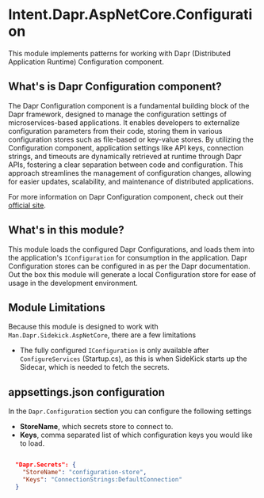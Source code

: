 ﻿# Intent.Dapr.AspNetCore.Configuration

This module implements patterns for working with Dapr (Distributed Application Runtime) Configuration component.

## What's is Dapr Configuration component?

The Dapr Configuration component is a fundamental building block of the Dapr framework, designed to manage the configuration settings of microservices-based applications. It enables developers to externalize configuration parameters from their code, storing them in various configuration stores such as file-based or key-value stores. By utilizing the Configuration component, application settings like API keys, connection strings, and timeouts are dynamically retrieved at runtime through Dapr APIs, fostering a clear separation between code and configuration. This approach streamlines the management of configuration changes, allowing for easier updates, scalability, and maintenance of distributed applications.

For more information on Dapr Configuration component, check out their [official site](https://docs.dapr.io/developing-applications/building-blocks/configuration/).

## What's in this module?

This module loads the configured Dapr Configurations, and loads them into the application's `IConfiguration` for consumption in the application. Dapr Configuration stores can be configured in as per the Dapr documentation.
Out the box this module will generate a local Configuration store for ease of usage in the development environment. 

## Module Limitations

Because this module is designed to work with `Man.Dapr.Sidekick.AspNetCore`, there are a few limitations

- The fully configured `IConfiguration` is only available after `ConfigureServices` (Startup.cs), as this is when SideKick starts up the Sidecar, which is needed to fetch the secrets.

## appsettings.json configuration

In the `Dapr.Configuration` section you can configure the following settings

- **StoreName**, which secrets store to connect to. 
- **Keys**, comma separated list of which configuration keys you would like to load.

```json

  "Dapr.Secrets": {
    "StoreName": "configuration-store",
    "Keys": "ConnectionStrings:DefaultConnection"
  }
```

